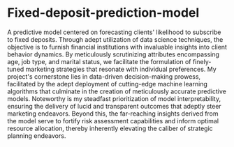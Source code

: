 # Fixed-deposit-prediction-model
A predictive model centered on forecasting clients' likelihood to subscribe to fixed deposits. Through adept utilization of data science techniques, the objective is to furnish financial institutions with invaluable insights into client behavior dynamics. By meticulously scrutinizing attributes encompassing age, job type, and marital status, we facilitate the formulation of finely-tuned marketing strategies that resonate with individual preferences. My project's cornerstone lies in data-driven decision-making prowess, facilitated by the adept deployment of cutting-edge machine learning algorithms that culminate in the creation of meticulously accurate predictive models. Noteworthy is my steadfast prioritization of model interpretability, ensuring the delivery of lucid and transparent outcomes that adeptly steer marketing endeavors. Beyond this, the far-reaching insights derived from the model serve to fortify risk assessment capabilities and inform optimal resource allocation, thereby inherently elevating the caliber of strategic planning endeavors. 
